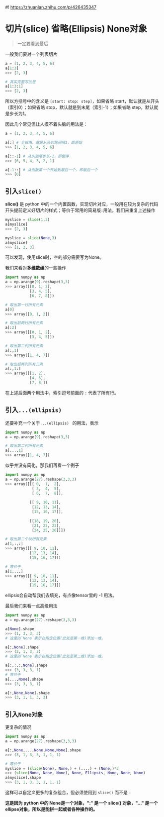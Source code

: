 #! https://zhuanlan.zhihu.com/p/426435347
# 切片(slice) 省略(Ellipsis) None对象

> 一定要看到最后

一般我们要对一个列表切片

```python
a = [1, 2, 3, 4, 5, 6]
a[1:3]
>>> [2, 3]

# 其实完整写法是
a[1:3:1]
>>> [2, 3]
```

所以方括号中的含义是 `[start: stop: step]`，如果省略 start，默认就是从开头（索引0）；如果省略 stop，默认就是到末尾（索引-1）；如果省略 step，默认就是步长为1。

因此几个常见但让人摸不着头脑的用法是：

```python
a = [1, 2, 3, 4, 5, 6]

a[:] # 全省略，就是从头到尾间隔1，即原始
>>> [1, 2, 3, 4, 5, 6]

a[::-1] # 从头到尾步长-1，即倒序
>>> [6, 5, 4, 3, 2, 1]

a[-1::] # 从倒数第一个开始到最后一个，即最后一个
>>> [6]
```

## 引入`slice()`

**slice()** 是 python 中的一个内置函数，实现切片对应，一般用在较为复杂的代码开头提前定义好切片的样式；等价于常用的简易版`:`用法。我们来重复上述操作

```python
myslice = slice(1,3)
a[myslice]
>>> [2, 3]

myslice = slice(None,3)
a[myslice]
>>> [1, 2, 3]
```

可以发现，使用slice时，空的部分需要写为None。

我们来看对**多维数组**的一些操作

```python
import numpy as np
a = np.arange(9).reshape(3,3) 
>>> array([[0, 1, 2],
           [3, 4, 5],
           [6, 7, 8]])

# 取出第一行所有元素
a[0]
>>> array([0, 1, 2])

# 取出前两行所有元素
a[:2]
>>> array([[0, 1, 2],
           [3, 4, 5]])

# 取出第二列所有元素
a[:,1]
>>> array([1, 4, 7])

# 取出后两列所有元素
a[:,1:]
>>> array([[1, 2],
           [4, 5],
           [7, 8]])
```

在上述后面两个用法中，索引逗号前面的 `:` 代表了所有行。

## 引入`...(ellipsis)`

还要补充一个关于`...(ellipsis) ` 的用法，表示

```python
import numpy as np
a = np.arange(9).reshape(3,3) 

# 取出第二列所有元素
a[...,1]
>>> array([1, 4, 7])
```

似乎并没有简化，那我们再看一个例子

```python
import numpy as np
a = np.arange(27).reshape(3,3,3)
>>> array([[[ 0,  1,  2],
            [ 3,  4,  5],
            [ 6,  7,  8]],
           
           [[ 9, 10, 11],
            [12, 13, 14],
            [15, 16, 17]],
           
           [[18, 19, 20],
            [21, 22, 23],
            [24, 25, 26]]])

# 取出第二个块所有元素
a[1,:,:]
>>> array([[ 9, 10, 11],
           [12, 13, 14],
           [15, 16, 17]])

# 等价于
a[1,...]
>>> array([[ 9, 10, 11],
           [12, 13, 14],
           [15, 16, 17]])
```

ellipsis会自动帮我们去填充，有点像tensor里的 -1 用法。

最后我们来看一点高级用法

```python
import numpy as np
a = np.arange(27).reshape(3,3,3)

a[None].shape
>>> (1, 3, 3, 3)
# 这里的`None`表示在指定位置(此处是第一维)添加一维。

a[:,None].shape
>>> (3, 1, 3, 3)
# 这里的`None`表示在指定位置(此处是第二维)添加一维。

a[:,:,:,None].shape
>>> (3, 3, 3, 1)
# 等价于
a[...,None].shape
>>> (3, 3, 3, 1)

a[:,None,None].shape
>>> (3, 1, 1, 3, 3)
```

## 引入`None对象`

更复杂的情况

```python
import numpy as np
a = np.arange(27).reshape(3,3,3)

a[:,None,...,None,None,None].shape
>>> (3, 1, 3, 3, 1, 1, 1)

# 等价于
myslice = (slice(None), None,) + (...,) + (None,)*3
>>> (slice(None, None, None), None, Ellipsis, None, None, None)
a[myslice].shape
>>> (3, 1, 3, 3, 1, 1, 1)
```

这样可以自定义更多的复杂组合，但必须使用到 `slice()` 而不是 `:`

**这是因为 python 中的 None是一个对象，":" 是一个 slice() 对象，"..." 是一个 ellipse对象，所以是能拼一起或者各种操作的。**

